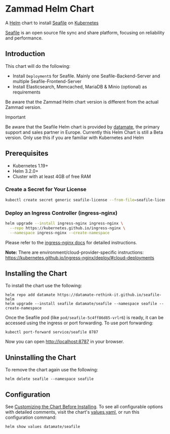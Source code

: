 # Zammad Helm Chart

A [Helm](https://helm.sh) chart to install [Seafile](https://seafile.com) on [Kubernetes](https://kubernetes.io)

[Seafile](https://seafile.com/) is an open source file sync and share platform,
focusing on reliability and performance.

## Introduction

This chart will do the following:

- Install `Deployment`s for Seafile. Mainly one Seafile-Backend-Server and multiple Seafile-Frontend-Server
- Install Elasticsearch, Memcached, MariaDB & Minio (optional) as requirements

Be aware that the Zammad Helm chart version is different from the actual Zammad version.

> [!IMPORTANT]  
> Be aware that the Seafile Helm chart is provided by [datamate](https://datamate.org), the primary support and sales partner in Europe.
> Currently this Helm Chart is still a Beta version. Only use this if you are familiar with Kubernetes and Helm

## Prerequisites

- Kubernetes 1.19+
- Helm 3.2.0+
- Cluster with at least 4GB of free RAM

### Create a Secret for Your License

```bash
kubectl create secret generic seafile-license --from-file=seafile-license.txt=$PATH_TO_YOUR_LICENSE_FILE --namespace seafile
```

### Deploy an Ingress Controller (ingress-nginx)

```bash
helm upgrade --install ingress-nginx ingress-nginx \
  --repo https://kubernetes.github.io/ingress-nginx \
  --namespace ingress-nginx --create-namespace
```

Please refer to the [ingress-nginx docs](https://kubernetes.github.io/ingress-nginx/deploy/#quick-start) for detailed instructions.

**Note:** There are environment/cloud-provider-specific instructions: https://kubernetes.github.io/ingress-nginx/deploy/#cloud-deployments

## Installing the Chart

To install the chart use the following:

```console
helm repo add datamate https://datamate-rethink-it.github.io/seafile-helm
helm upgrade --install seafile datamate/seafile --namespace seafile --create-namespace
```

Once the Seafile pod (like `pod/seafile-5c4ff86d85-vrlr6`) is ready, it can be accessed using the ingress or port forwarding.
To use port forwarding:

```console
kubectl port-forward service/seafile 8787
```

Now you can open <http://localhost:8787> in your browser.

## Uninstalling the Chart

To remove the chart again use the following:

```console
helm delete seafile --namespace seafile
```

## Configuration

See [Customizing the Chart Before Installing](https://helm.sh/docs/intro/using_helm/#customizing-the-chart-before-installing).
To see all configurable options with detailed comments, visit the chart's [values.yaml](./values.yaml), or run this configuration command:

```console
helm show values datamate/seafile
```
